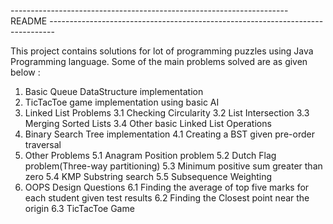  	

--------------------------------------------------------------------- README -------------------------------------------------------------------------------

This project contains solutions for lot of programming puzzles using Java Programming language. Some of the main problems solved are as given below :

1. Basic Queue DataStructure implementation
2. TicTacToe game implementation using basic AI
3. Linked List Problems
3.1 Checking Circularity
3.2 List Intersection
3.3 Merging Sorted Lists
3.4 Other basic Linked List Operations
4. Binary Search Tree implementation
4.1 Creating a BST given pre-order traversal
5. Other Problems
5.1 Anagram Position problem
5.2 Dutch Flag problem(Three-way partitioning)
5.3 Minimum positive sum greater than zero
5.4 KMP Substring search
5.5 Subsequence Weighting
6. OOPS Design Questions
6.1 Finding the average of top five marks for each student given test results
6.2 Finding the Closest point near the origin
6.3 TicTacToe Game
